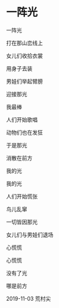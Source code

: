 # 一阵光

一阵光

打在那山峦线上

女儿们收拾衣裳

用身子去装

男娃们举起臂膀

迎接那光

我最棒

人们开始歌唱

动物们也在发狂

于是那光

消散在前方

我的光

我的光

人们开始慌张

鸟儿乱窜

一切皆因那光

女儿们与男娃们退场

心慌慌

心慌慌

没有了光

哪是前方

2019-11-03 荒村尖
